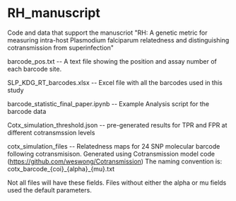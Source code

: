 # RH_manuscript
Code and data that support the manuscriot "RH: A genetic metric for measuring intra-host Plasmodium falciparum relatedness and distinguishing cotransmission from superinfection"

barcode_pos.txt -- A text file showing the position and assay number of each barcode site. 

SLP_KDG_RT_barcodes.xlsx -- Excel file with all the barcodes used in this study

barcode_statistic_final_paper.ipynb -- Example Analysis script for the barcode data

Cotx_simulation_threshold.json -- pre-generated results for TPR and FPR at different cotransmssion levels

cotx_simulation_files -- Relatedness maps for 24 SNP molecular barcode following cotransmisison. Generated using Cotransmission model code (https://github.com/weswong/Cotransmission)
The naming convention is:
cotx_barcode_{coi}\_{alpha}\_{mu}.txt

Not all files will have these fields. Files without either the alpha or mu fields used the default parameters.
